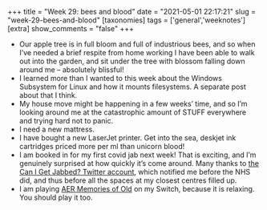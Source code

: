 +++
title = "Week 29: bees and blood"
date = "2021-05-01 22:17:21"
slug = "week-29-bees-and-blood"
[taxonomies]
tags = ['general','weeknotes']
[extra]
show_comments = "false"
+++

- Our apple tree is in full bloom and full of industrious bees, and so when I’ve needed a brief respite from home working I have been able to walk out into the garden, and sit under the tree with blossom falling down around me – absolutely blissful!
- I learned more than I wanted to this week about the Windows Subsystem for Linux and how it mounts filesystems. A separate post about that I think.
- My house move might be happening in a few weeks’ time, and so I’m looking around me at the catastrophic amount of STUFF everywhere and trying hard not to panic.
- I need a new mattress.
- I have bought a new LaserJet printer. Get into the sea, deskjet ink cartridges priced more per ml than unicorn blood!
- I am booked in for my first covid jab next week! That is exciting, and I’m genuinely surprised at how quickly it’s come around. Many thanks to [the Can I Get Jabbed? Twitter account](https://twitter.com/canigetjabbed), which notified me before the NHS did, and thus before all the spaces at my closest centres filled up.
- I am playing [AER Memories of Old](https://www.nintendo.co.uk/Games/Nintendo-Switch-download-software/AER-Memories-of-Old-1615961.html) on my Switch, because it is relaxing. You should play it too.
